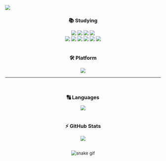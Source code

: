<img src="https://capsule-render.vercel.app/api?type=waving&color=auto&height=200&section=header&text=Hi,&nbsp;I'm&nbsp;Yunjin!&fontSize=90" />

<div align = "center">

### 📚 Studying
<img src="https://img.shields.io/badge/GitHub-181717?style=for-the-badge&logo=GitHub&logoColor=white"> 
<img src="https://img.shields.io/badge/JavaScript-F7DF1E?style=for-the-badge&logo=JavaScript&logoColor=white"> 
<img src="https://img.shields.io/badge/MySQL-4479A1?style=for-the-badge&logo=MySQL&logoColor=white">
<img src="https://img.shields.io/badge/Node.js-339933?style=for-the-badge&logo=Node.js&logoColor=white">

  <br>
  
<img src="https://img.shields.io/badge/Sequelize-52B0E7?style=for-the-badge&logo=Sequelize&logoColor=white">
<img src="https://img.shields.io/badge/MongoDB-47A248?style=for-the-badge&logo=MongoDB&logoColor=white">
<img src="https://img.shields.io/badge/Express-000000?style=for-the-badge&logo=Express&logoColor=white">
<img src="https://img.shields.io/badge/NGINX-009639?style=for-the-badge&logo=NGINX&logoColor=white">
<img src="https://img.shields.io/badge/Socket.io-010101?style=for-the-badge&logo=Socket.io&logoColor=white">
<img src="https://img.shields.io/badge/WebRTC-F37C20?style=for-the-badge&logo=WebRTC&logoColor=white">
  
  <br>
  <br>
  
### 🛠️ Platform
  
<img src="https://img.shields.io/badge/Visual Studio Code-007ACC?style=for-the-badge&logo=Visual Studio Code&logoColor=white">
  
  <br>
  <hr>
  <br>
  
### 🔠 Languages
<div align="center"><img src="https://github-readme-stats.vercel.app/api/top-langs/?username=yunjin5450&layout=compact">	</div>	
  
  <br>
  
### ⚡️ GitHub Stats
<div align="center"><img src="https://github-readme-stats.vercel.app/api?username=Yunjin5450&theme=tokyonight&show_icons=true"> </div>
  
  <br>
  
  ![snake gif](https://github.com/yunjin54540/yunjin5450/blob/output/github-contribution-grid-snake.svg)
